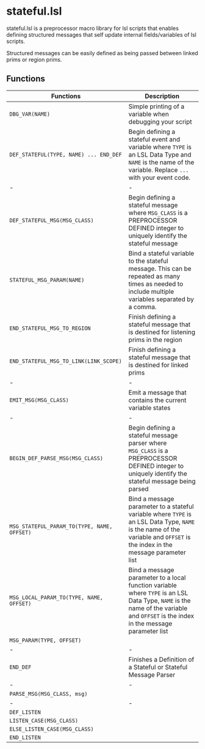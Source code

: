 # stateful.lsl 
stateful.lsl is a preprocessor macro library for lsl scripts that enables defining structured messages that self update internal fields/variables of lsl scripts. 

Structured messages can be easily defined as being passed between linked prims or region prims.

## Functions
| Functions | Description |
|-|-|
|`DBG_VAR(NAME)`| Simple printing of a variable when debugging your script |
|`DEF_STATEFUL(TYPE, NAME) ... END_DEF`| Begin defining a stateful event and variable where `TYPE` is an LSL Data Type and `NAME` is the name of the variable. Replace `...` with your event code. |
|-|-|
|`DEF_STATEFUL_MSG(MSG_CLASS)`| Begin defining a stateful message where `MSG_CLASS` is a PREPROCESSOR DEFINED integer to uniquely identify the stateful message |
|`STATEFUL_MSG_PARAM(NAME)`| Bind a stateful variable to the stateful message. This can be repeated as many times as needed to include multiple variables separated by a comma. |
|`END_STATEFUL_MSG_TO_REGION`| Finish defining a stateful message that is destined for listening prims in the region |
|`END_STATEFUL_MSG_TO_LINK(LINK_SCOPE)`| Finish defining a stateful message that is destined for linked prims |
|-|-|
|`EMIT_MSG(MSG_CLASS)`| Emit a message that contains the current variable states |
|-|-|
|`BEGIN_DEF_PARSE_MSG(MSG_CLASS)`| Begin defining a stateful message parser where `MSG_CLASS` is a PREPROCESSOR DEFINED integer to uniquely identify the stateful message being parsed |
|`MSG_STATEFUL_PARAM_TO(TYPE, NAME, OFFSET)`| Bind a message parameter to a stateful variable where `TYPE` is an LSL Data Type, `NAME` is the name of the variable and `OFFSET` is the index in the message parameter list |
|`MSG_LOCAL_PARAM_TO(TYPE, NAME, OFFSET)`| Bind a message parameter to a local function variable where `TYPE` is an LSL Data Type, `NAME` is the name of the variable and `OFFSET` is the index in the message parameter list |
|`MSG_PARAM(TYPE, OFFSET)`| |
|-|-|
|`END_DEF`| Finishes a Definition of a Stateful or Stateful Message Parser |
|-|-|
|`PARSE_MSG(MSG_CLASS, msg)`| |
|-|-|
|`DEF_LISTEN`| |
|`LISTEN_CASE(MSG_CLASS)`| |
|`ELSE_LISTEN_CASE(MSG_CLASS)`| |
|`END_LISTEN`| |
